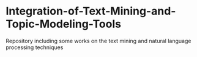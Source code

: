 # Integration-of-Text-Mining-and-Topic-Modeling-Tools
Repository including some works on the text mining and natural language processing techniques
